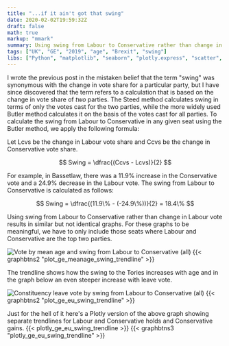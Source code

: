```yaml
---
title: "...if it ain't got that swing"
date: 2020-02-02T19:59:32Z
draft: false
math: true
markup: "mmark"
summary: Using swing from Labour to Conservative rather than change in Labour vote share.![Constituency leave vote by swing from Labour to Conservative (all)](/plotly_ge_eu_swing_trendline_small.jpg#r)
tags: ["UK", "GE", "2019", "age", "Brexit", "swing"]
libs: ["Python", "matplotlib", "seaborn", "plotly.express", "scatter", "trendline"]
---
```


I wrote the previous post in the mistaken belief that the term "swing" was synonymous with the change in vote share for a particular party, but I have since discovered that the term refers to a calculation that is based on the change in vote share of *two* parties. The Steed method calculates swing in terms of only the votes cast for the two parties, while the more widely used Butler method calculates it on the basis of the votes cast for all parties. To calculate the swing from Labour to Conservative in any given seat using the Butler method, we apply the following formula:

Let Lcvs be the change in Labour vote share and Ccvs be the change in Conservative vote share.

$$ Swing = \dfrac{(Ccvs - Lcvs)}{2} $$

For example, in Bassetlaw, there was a 11.9% increase in the Conservative vote and a 24.9% decrease in the Labour vote. The swing from Labour to Conservative is calculated as follows:

$$ Swing = \dfrac{(11.9\% - (-24.9\%))}{2} = 18.4\% $$

Using swing from Labour to Conservative rather than change in Labour vote results in similar but not identical graphs. For these graphs to be meaningful, we have to only include those seats where Labour and Conservative are the top two parties.

![Vote by mean age and swing from Labour to Conservative (all)](/plot_ge_meanage_swing_trendline.png)
{{< graphbtns2 "plot_ge_meanage_swing_trendline" >}}

The trendline shows how the swing to the Tories increases with age and in the graph below an even steeper increase with leave vote.

![Constituency leave vote by swing from Labour to Conservative (all)](/plot_ge_eu_swing_trendline.png)
{{< graphbtns2 "plot_ge_eu_swing_trendline" >}}

Just for the hell of it here's a Plotly version of the above graph showing separate trendlines for Labour and Conservative holds and Conservative gains.
{{< plotly_ge_eu_swing_trendline >}}
{{< graphbtns3 "plotly_ge_eu_swing_trendline" >}}